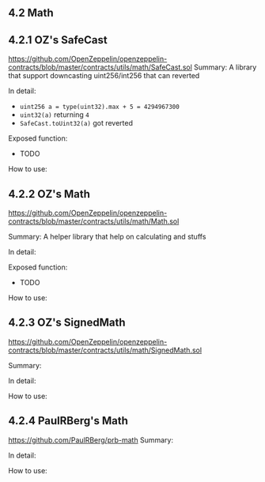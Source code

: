 ## 4.2 Math
## 4.2.1 OZ's SafeCast
https://github.com/OpenZeppelin/openzeppelin-contracts/blob/master/contracts/utils/math/SafeCast.sol
Summary: A library that support downcasting uint256/int256 that can reverted 

In detail:

- `uint256 a = type(uint32).max + 5 = 4294967300`
- `uint32(a)` returning `4` 
- `SafeCast.toUint32(a)` got reverted

Exposed function:
- TODO

How to use:
## 4.2.2 OZ's Math
https://github.com/OpenZeppelin/openzeppelin-contracts/blob/master/contracts/utils/math/Math.sol

Summary: A helper library that help on calculating and stuffs

In detail:

Exposed function:
- TODO



How to use:
## 4.2.3 OZ's SignedMath
https://github.com/OpenZeppelin/openzeppelin-contracts/blob/master/contracts/utils/math/SignedMath.sol

Summary:

In detail:

How to use:
## 4.2.4 PaulRBerg's Math
https://github.com/PaulRBerg/prb-math
Summary:

In detail:

How to use: